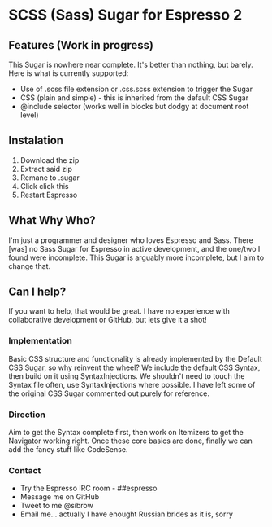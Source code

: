 # SCSS (Sass) Sugar for Espresso 2

## Features (Work in progress)

This Sugar is nowhere near complete. It's better than nothing, but barely. Here is what is currently supported:

* Use of .scss file extension or .css.scss extension to trigger the Sugar
* CSS (plain and simple) - this is inherited from the default CSS Sugar
* @include selector (works well in blocks but dodgy at document root level)

## Instalation

1. Download the zip
2. Extract said zip
3. Remane to .sugar
4. Click click this
5. Restart Espresso

## What Why Who?

I'm just a programmer and designer who loves Espresso and Sass. There [was] no Sass Sugar for Espresso in active development, and the one/two I found were incomplete. This Sugar is arguably more incomplete, but I aim to change that.

## Can I help?

If you want to help, that would be great. I have no experience with collaborative development or GitHub, but lets give it a shot!

### Implementation

Basic CSS structure and functionality is already implemented by the Default CSS Sugar, so why reinvent the wheel? We include the default CSS Syntax, then build on it using SyntaxInjections. We shouldn't need to touch the Syntax file often, use SyntaxInjections where possible. I have left some of the original CSS Sugar commented out purely for reference.

### Direction

Aim to get the Syntax complete first, then work on Itemizers to get the Navigator working right. Once these core basics are done, finally we can add the fancy stuff like CodeSense.

### Contact

* Try the Espresso IRC room -  ##espresso
* Message me on GitHub
* Tweet to me @sibrow
* Email me... actually I have enought Russian brides as it is, sorry
